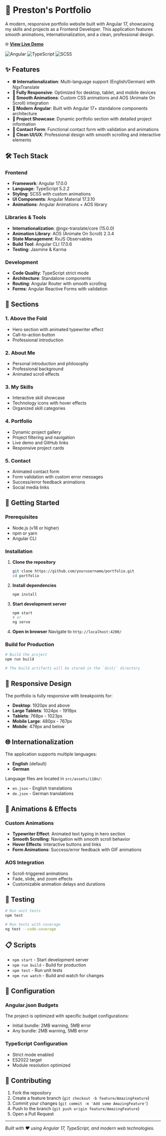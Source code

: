 # 🚀 Preston's Portfolio

A modern, responsive portfolio website built with Angular 17, showcasing my skills and projects as a Frontend Developer. This application features smooth animations, internationalization, and a clean, professional design.

🌐 **[View Live Demo](https://prestonjones.dev/)**

![Angular](https://img.shields.io/badge/Angular-17.0.0-red?style=for-the-badge&logo=angular)
![TypeScript](https://img.shields.io/badge/TypeScript-5.2.2-blue?style=for-the-badge&logo=typescript)
![SCSS](https://img.shields.io/badge/SCSS-Styled-pink?style=for-the-badge&logo=sass)

## ✨ Features

- **🌐 Internationalization**: Multi-language support (English/German) with NgxTranslate
- **📱 Fully Responsive**: Optimized for desktop, tablet, and mobile devices
- **🎨 Smooth Animations**: Custom CSS animations and AOS (Animate On Scroll) integration
- **🚀 Modern Angular**: Built with Angular 17+ standalone components architecture
- **💼 Project Showcase**: Dynamic portfolio section with detailed project information
- **📧 Contact Form**: Functional contact form with validation and animations
- **🎯 Clean UI/UX**: Professional design with smooth scrolling and interactive elements

## 🛠️ Tech Stack

### Frontend
- **Framework**: Angular 17.0.0
- **Language**: TypeScript 5.2.2
- **Styling**: SCSS with custom animations
- **UI Components**: Angular Material 17.3.10
- **Animations**: Angular Animations + AOS library

### Libraries & Tools
- **Internationalization**: @ngx-translate/core (15.0.0)
- **Animation Library**: AOS (Animate On Scroll) 2.3.4
- **State Management**: RxJS Observables
- **Build Tool**: Angular CLI 17.0.6
- **Testing**: Jasmine & Karma

### Development
- **Code Quality**: TypeScript strict mode
- **Architecture**: Standalone components
- **Routing**: Angular Router with smooth scrolling
- **Forms**: Angular Reactive Forms with validation

## 🎯 Sections

### 1. Above the Fold
- Hero section with animated typewriter effect
- Call-to-action button
- Professional introduction

### 2. About Me
- Personal introduction and philosophy
- Professional background
- Animated scroll effects

### 3. My Skills
- Interactive skill showcase
- Technology icons with hover effects
- Organized skill categories

### 4. Portfolio
- Dynamic project gallery
- Project filtering and navigation
- Live demo and GitHub links
- Responsive project cards

### 5. Contact
- Animated contact form
- Form validation with custom error messages
- Success/error feedback animations
- Social media links

## 🚀 Getting Started

### Prerequisites
- Node.js (v18 or higher)
- npm or yarn
- Angular CLI

### Installation

1. **Clone the repository**
   ```bash
   git clone https://github.com/yourusername/portfolio.git
   cd portfolio
   ```

2. **Install dependencies**
   ```bash
   npm install
   ```

3. **Start development server**
   ```bash
   npm start
   # or
   ng serve
   ```

4. **Open in browser**
   Navigate to `http://localhost:4200/`

### Build for Production

```bash
# Build the project
npm run build

# The build artifacts will be stored in the `dist/` directory
```

## 📱 Responsive Design

The portfolio is fully responsive with breakpoints for:
- **Desktop**: 1920px and above
- **Large Tablets**: 1024px - 1919px
- **Tablets**: 768px - 1023px
- **Mobile Large**: 480px - 767px
- **Mobile**: 479px and below

## 🌐 Internationalization

The application supports multiple languages:
- **English** (default)
- **German**

Language files are located in `src/assets/i18n/`:
- `en.json` - English translations
- `de.json` - German translations

## 🎨 Animations & Effects

### Custom Animations
- **Typewriter Effect**: Animated text typing in hero section
- **Smooth Scrolling**: Navigation with smooth scroll behavior
- **Hover Effects**: Interactive buttons and links
- **Form Animations**: Success/error feedback with GIF animations

### AOS Integration
- Scroll-triggered animations
- Fade, slide, and zoom effects
- Customizable animation delays and durations

## 🧪 Testing

```bash
# Run unit tests
npm test

# Run tests with coverage
ng test --code-coverage
```

## 📋 Scripts

- `npm start` - Start development server
- `npm run build` - Build for production
- `npm test` - Run unit tests
- `npm run watch` - Build and watch for changes

## 🔧 Configuration

### Angular.json Budgets
The project is optimized with specific budget configurations:
- Initial bundle: 2MB warning, 5MB error
- Any bundle: 2MB warning, 5MB error

### TypeScript Configuration
- Strict mode enabled
- ES2022 target
- Module resolution optimized

## 🤝 Contributing

1. Fork the repository
2. Create a feature branch (`git checkout -b feature/AmazingFeature`)
3. Commit your changes (`git commit -m 'Add some AmazingFeature'`)
4. Push to the branch (`git push origin feature/AmazingFeature`)
5. Open a Pull Request

---

*Built with ❤️ using Angular 17, TypeScript, and modern web technologies.*
